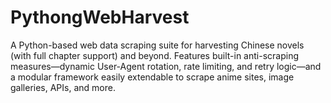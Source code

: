 # PythongWebHarvest
A Python-based web data scraping suite for harvesting Chinese novels (with full chapter support) and beyond. Features built-in anti-scraping measures—dynamic User-Agent rotation, rate limiting, and retry logic—and a modular framework easily extendable to scrape anime sites, image galleries, APIs, and more.
